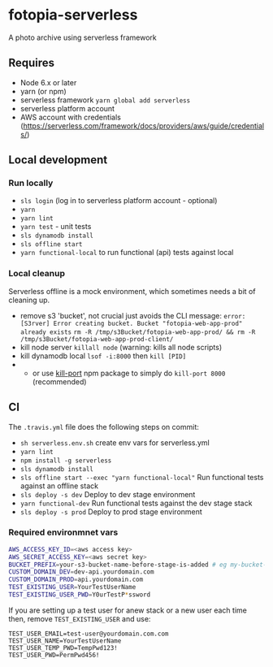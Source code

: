# fotopia-serverless
A photo archive using serverless framework

## Requires
- Node 6.x or later
- yarn (or npm)
- serverless framework `yarn global add serverless`
- serverless platform account
- AWS account with credentials (https://serverless.com/framework/docs/providers/aws/guide/credentials/)

## Local development

### Run locally
- `sls login` (log in to serverless platform account -  optional)
- `yarn`
- `yarn lint`
- `yarn test` - unit tests
- `sls dynamodb install`
- `sls offline start`
- `yarn functional-local` to run functional (api) tests against local

### Local cleanup 
Serverless offline is a mock environment, which sometimes needs a bit of cleaning up.

- remove s3 'bucket', not crucial just avoids the CLI message: `error: [S3rver] Error creating bucket. Bucket "fotopia-web-app-prod" already exists`
`rm -R /tmp/s3Bucket/fotopia-web-app-prod/ && rm -R /tmp/s3Bucket/fotopia-web-app-prod-client/`
- kill node server `killall node` (warning: kills all node scripts)
- kill dynamodb local `lsof -i:8000` then `kill [PID]`
- - or use [kill-port](https://www.npmjs.com/package/kill-port) npm package to simply do `kill-port 8000` (recommended)

## CI
The `.travis.yml` file does the following steps on commit:

- `sh serverless.env.sh` create env vars for serverless.yml
- `yarn lint`
- `npm install -g serverless`
- `sls dynamodb install`
- `sls offline start --exec "yarn functional-local"` Run functional tests against an offline stack
- `sls deploy -s dev` Deploy to dev stage environment
- `yarn functional-dev` Run functional tests against the dev stage stack
- `sls deploy -s prod` Deploy to prod stage environment

### Required environmnet vars
```sh
AWS_ACCESS_KEY_ID=<aws access key>
AWS_SECRET_ACCESS_KEY=<aws secret key> 
BUCKET_PREFIX=your-s3-bucket-name-before-stage-is-added # eg my-bucket- which becomes my-bucket-prod 
CUSTOM_DOMAIN_DEV=dev-api.yourdomain.com
CUSTOM_DOMAIN_PROD=api.yourdomain.com
TEST_EXISTING_USER=YourTestUserName
TEST_EXISTING_USER_PWD=Y0urTestP*ssword
```

If you are setting up a test user for anew stack or a new user each time then, remove `TEST_EXISTING_USER` and use:
```
TEST_USER_EMAIL=test-user@yourdomain.com.com
TEST_USER_NAME=YourTestUserName
TEST_USER_TEMP_PWD=TempPwd123!
TEST_USER_PWD=PermPwd456!
```
